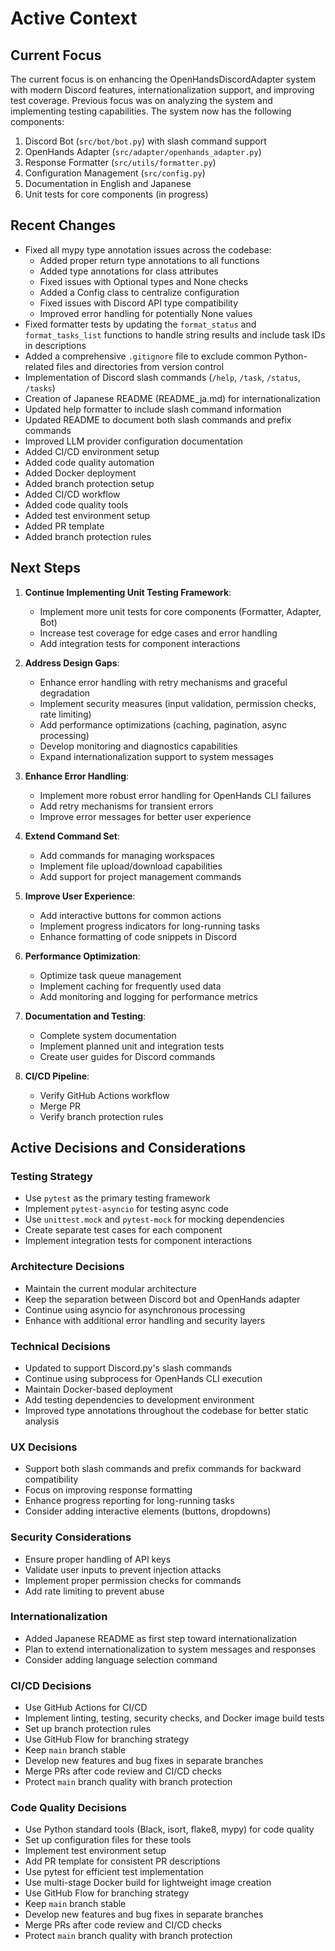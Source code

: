 # Active Context

## Current Focus
The current focus is on enhancing the OpenHandsDiscordAdapter system with modern Discord features, internationalization support, and improving test coverage. Previous focus was on analyzing the system and implementing testing capabilities. The system now has the following components:

1. Discord Bot (`src/bot/bot.py`) with slash command support
2. OpenHands Adapter (`src/adapter/openhands_adapter.py`)
3. Response Formatter (`src/utils/formatter.py`)
4. Configuration Management (`src/config.py`)
5. Documentation in English and Japanese
6. Unit tests for core components (in progress)

## Recent Changes
- Fixed all mypy type annotation issues across the codebase:
  - Added proper return type annotations to all functions
  - Added type annotations for class attributes
  - Fixed issues with Optional types and None checks
  - Added a Config class to centralize configuration
  - Fixed issues with Discord API type compatibility
  - Improved error handling for potentially None values
- Fixed formatter tests by updating the `format_status` and `format_tasks_list` functions to handle string results and include task IDs in descriptions
- Added a comprehensive `.gitignore` file to exclude common Python-related files and directories from version control
- Implementation of Discord slash commands (`/help`, `/task`, `/status`, `/tasks`)
- Creation of Japanese README (README_ja.md) for internationalization
- Updated help formatter to include slash command information
- Updated README to document both slash commands and prefix commands
- Improved LLM provider configuration documentation
- Added CI/CD environment setup
- Added code quality automation
- Added Docker deployment
- Added branch protection setup
- Added CI/CD workflow
- Added code quality tools
- Added test environment setup
- Added PR template
- Added branch protection rules

## Next Steps
1. **Continue Implementing Unit Testing Framework**:
   - Implement more unit tests for core components (Formatter, Adapter, Bot)
   - Increase test coverage for edge cases and error handling
   - Add integration tests for component interactions

2. **Address Design Gaps**:
   - Enhance error handling with retry mechanisms and graceful degradation
   - Implement security measures (input validation, permission checks, rate limiting)
   - Add performance optimizations (caching, pagination, async processing)
   - Develop monitoring and diagnostics capabilities
   - Expand internationalization support to system messages

3. **Enhance Error Handling**:
   - Implement more robust error handling for OpenHands CLI failures
   - Add retry mechanisms for transient errors
   - Improve error messages for better user experience

4. **Extend Command Set**:
   - Add commands for managing workspaces
   - Implement file upload/download capabilities
   - Add support for project management commands

5. **Improve User Experience**:
   - Add interactive buttons for common actions
   - Implement progress indicators for long-running tasks
   - Enhance formatting of code snippets in Discord

6. **Performance Optimization**:
   - Optimize task queue management
   - Implement caching for frequently used data
   - Add monitoring and logging for performance metrics

7. **Documentation and Testing**:
   - Complete system documentation
   - Implement planned unit and integration tests
   - Create user guides for Discord commands

8. **CI/CD Pipeline**:
   - Verify GitHub Actions workflow
   - Merge PR
   - Verify branch protection rules

## Active Decisions and Considerations

### Testing Strategy
- Use `pytest` as the primary testing framework
- Implement `pytest-asyncio` for testing async code
- Use `unittest.mock` and `pytest-mock` for mocking dependencies
- Create separate test cases for each component
- Implement integration tests for component interactions

### Architecture Decisions
- Maintain the current modular architecture
- Keep the separation between Discord bot and OpenHands adapter
- Continue using asyncio for asynchronous processing
- Enhance with additional error handling and security layers

### Technical Decisions
- Updated to support Discord.py's slash commands
- Continue using subprocess for OpenHands CLI execution
- Maintain Docker-based deployment
- Add testing dependencies to development environment
- Improved type annotations throughout the codebase for better static analysis

### UX Decisions
- Support both slash commands and prefix commands for backward compatibility
- Focus on improving response formatting
- Enhance progress reporting for long-running tasks
- Consider adding interactive elements (buttons, dropdowns)

### Security Considerations
- Ensure proper handling of API keys
- Validate user inputs to prevent injection attacks
- Implement proper permission checks for commands 
- Add rate limiting to prevent abuse

### Internationalization
- Added Japanese README as first step toward internationalization
- Plan to extend internationalization to system messages and responses
- Consider adding language selection command

### CI/CD Decisions
- Use GitHub Actions for CI/CD
- Implement linting, testing, security checks, and Docker image build tests
- Set up branch protection rules
- Use GitHub Flow for branching strategy
- Keep `main` branch stable
- Develop new features and bug fixes in separate branches
- Merge PRs after code review and CI/CD checks
- Protect `main` branch quality with branch protection

### Code Quality Decisions
- Use Python standard tools (Black, isort, flake8, mypy) for code quality
- Set up configuration files for these tools
- Implement test environment setup
- Add PR template for consistent PR descriptions
- Use pytest for efficient test implementation
- Use multi-stage Docker build for lightweight image creation
- Use GitHub Flow for branching strategy
- Keep `main` branch stable
- Develop new features and bug fixes in separate branches
- Merge PRs after code review and CI/CD checks
- Protect `main` branch quality with branch protection 